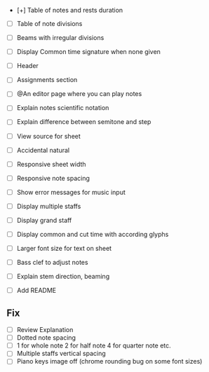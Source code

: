 - [+] Table of notes and rests duration
- [ ] Table of note divisions
- [ ] Beams with irregular divisions
- [ ] Display Common time signature when none given

- [ ] Header
- [ ] Assignments section
- [ ] @An editor page where you can play notes

- [ ] Explain notes scientific notation
- [ ] Explain difference between semitone and step
- [ ] View source for sheet
- [ ] Accidental natural
- [ ] Responsive sheet width
- [ ] Responsive note spacing
- [ ] Show error messages for music input
- [ ] Display multiple staffs
- [ ] Display grand staff
- [ ] Display common and cut time with according glyphs
- [ ] Larger font size for text on sheet
- [ ] Bass clef to adjust notes
- [ ] Explain stem direction, beaming

- [ ] Add README

## Fix

- [ ] Review Explanation
- [ ] Dotted note spacing
- [ ] 1 for whole note 2 for half note 4 for quarter note etc.
- [ ] Multiple staffs vertical spacing
- [ ] Piano keys image off (chrome rounding bug on some font sizes)
